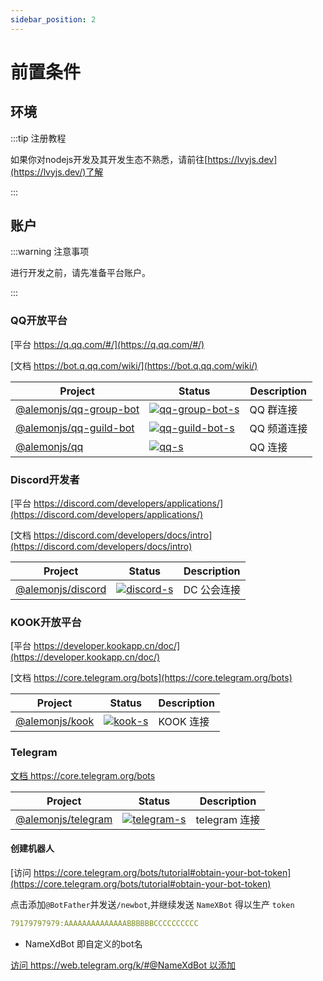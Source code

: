 ```yaml
---
sidebar_position: 2
---
```


# 前置条件

## 环境

:::tip 注册教程

如果你对nodejs开发及其开发生态不熟悉，请前往[https://lvyjs.dev](https://lvyjs.dev/)了解

:::

## 账户

:::warning 注意事项

进行开发之前，请先准备平台账户。

:::

### QQ开放平台

[平台 https://q.qq.com/#/](https://q.qq.com/#/)

[文档 https://bot.q.qq.com/wiki/](https://bot.q.qq.com/wiki/)

| Project                  | Status                              | Description |
| ------------------------ | ----------------------------------- | ----------- |
| [@alemonjs/qq-group-bot] | [![qq-group-bot-s]][qq-group-bot-p] | QQ 群连接   |
| [@alemonjs/qq-guild-bot] | [![qq-guild-bot-s]][qq-guild-bot-p] | QQ 频道连接 |
| [@alemonjs/qq]           | [![qq-s]][qq-p]                     | QQ 连接     |

[@alemonjs/qq-group-bot]: https://github.com/lemonade-lab/alemonjs/tree/main/packages/qq-group-bot
[qq-group-bot-s]: https://img.shields.io/npm/v/@alemonjs/qq-group-bot.svg
[qq-group-bot-p]: https://www.npmjs.com/package/@alemonjs/qq-group-bot
[@alemonjs/qq-guild-bot]: https://github.com/lemonade-lab/alemonjs/tree/main/packages/qq-guild-bot
[qq-guild-bot-s]: https://img.shields.io/npm/v/@alemonjs/qq-guild-bot.svg
[qq-guild-bot-p]: https://www.npmjs.com/package/@alemonjs/qq-guild-bot
[@alemonjs/qq]: https://github.com/lemonade-lab/alemonjs/tree/main/packages/qq
[qq-s]: https://img.shields.io/npm/v/@alemonjs/qq.svg
[qq-p]: https://www.npmjs.com/package/@alemonjs/qq

### Discord开发者

[平台 https://discord.com/developers/applications/](https://discord.com/developers/applications/)

[文档 https://discord.com/developers/docs/intro](https://discord.com/developers/docs/intro)

| Project             | Status                    | Description |
| ------------------- | ------------------------- | ----------- |
| [@alemonjs/discord] | [![discord-s]][discord-p] | DC 公会连接 |

[@alemonjs/discord]: https://github.com/lemonade-lab/alemonjs/tree/main/packages/discord
[discord-s]: https://img.shields.io/npm/v/@alemonjs/discord.svg
[discord-p]: https://www.npmjs.com/package/@alemonjs/discord

### KOOK开放平台

[平台 https://developer.kookapp.cn/doc/](https://developer.kookapp.cn/doc/)

[文档 https://core.telegram.org/bots](https://core.telegram.org/bots)

| Project          | Status              | Description |
| ---------------- | ------------------- | ----------- |
| [@alemonjs/kook] | [![kook-s]][kook-p] | KOOK 连接   |

[@alemonjs/kook]: https://github.com/lemonade-lab/alemonjs/tree/main/packages/kook
[kook-s]: https://img.shields.io/npm/v/@alemonjs/kook.svg
[kook-p]: https://www.npmjs.com/package/@alemonjs/kook

### Telegram

[文档 https://core.telegram.org/bots ](https://core.telegram.org/bots)

| Project              | Status                      | Description   |
| -------------------- | --------------------------- | ------------- |
| [@alemonjs/telegram] | [![telegram-s]][telegram-p] | telegram 连接 |

[@alemonjs/telegram]: https://github.com/lemonade-lab/alemonjs/tree/main/packages/telegram
[telegram-s]: https://img.shields.io/npm/v/@alemonjs/telegram.svg
[telegram-p]: https://www.npmjs.com/package/@alemonjs/telegram

#### 创建机器人

[访问 https://core.telegram.org/bots/tutorial#obtain-your-bot-token](https://core.telegram.org/bots/tutorial#obtain-your-bot-token)

点击添加`@BotFather`并发送`/newbot`,并继续发送 `NameXBot` 得以生产 `token`

```yaml
79179797979:AAAAAAAAAAAAAABBBBBBCCCCCCCCCC
```

- NameXdBot 即自定义的bot名

[访问 https://web.telegram.org/k/#@NameXdBot 以添加](https://web.telegram.org/k/#@NameXdBot)

